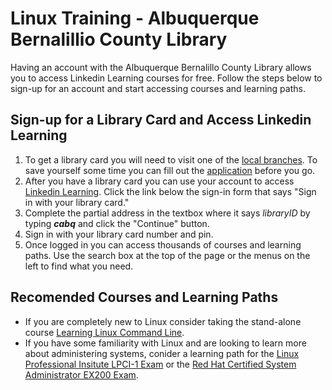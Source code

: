 # Linux Training - Albuquerque Bernalillio County Library

Having an account with the Albuquerque Bernalillo County Library allows you to access Linkedin Learning courses for free. Follow the steps below to sign-up for an account and start accessing courses and learning paths.

## Sign-up for a Library Card and Access Linkedin Learning

1. To get a library card you will need to visit one of the [local branches](https://abqlibrary.org/hours-locations). To save yourself some time you can fill out the [application](https://abqlibrary.org/librarycards) before you go.
2. After you have a library card you can use your account to access [Linkedin Learning](https://www.linkedin.com/learning-login/). Click the link below the sign-in form that says "Sign in with your library card."
3. Complete the partial address in the textbox where it says *libraryID* by typing ***cabq*** and click the "Continue" button.
4. Sign in with your library card number and pin.
5. Once logged in you can access thousands of courses and learning paths. Use the search box at the top of the page or the menus on the left to find what you need.

## Recomended Courses and Learning Paths

* If you are completely new to Linux consider taking the stand-alone course [Learning Linux Command Line](https://www.linkedin.com/learning/learning-linux-command-line-14447912).
* If you have some familiarity with Linux and are looking to learn more about administering systems, conider a learning path for the [Linux Professional Insitute LPCI-1 Exam](https://www.linkedin.com/learning/paths/prepare-for-the-linux-professional-institute-lpic-1-101-500-and-102-500-exams) or the [Red Hat Certified System Administrator EX200 Exam](https://www.linkedin.com/learning/paths/prepare-for-the-red-hat-certified-system-administrator-ex200-exam).
